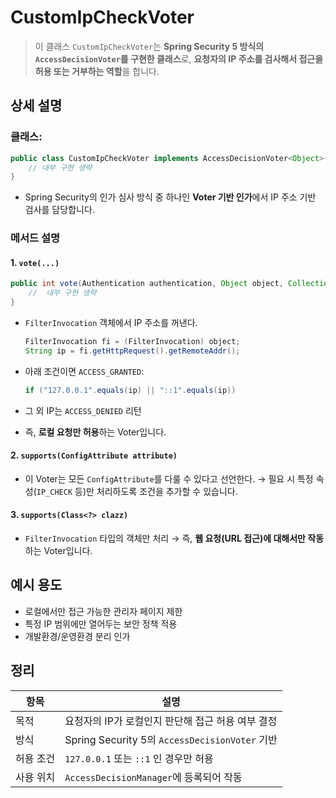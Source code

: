 # CustomIpCheckVoter

> 이 클래스 `CustomIpCheckVoter`는 **Spring Security 5 방식의 `AccessDecisionVoter`를 구현한 클래스**로, **요청자의 IP 주소를 검사해서 접근을 허용 또는
거부하는 역할**을 합니다.

## 상세 설명

### 클래스:

```java
public class CustomIpCheckVoter implements AccessDecisionVoter<Object>{
    // 내부 구현 생략
}
```

* Spring Security의 인가 심사 방식 중 하나인 **Voter 기반 인가**에서 IP 주소 기반 검사를 담당합니다.

### 메서드 설명

#### 1. `vote(...)`

```java
public int vote(Authentication authentication, Object object, Collection<ConfigAttribute> attributes){
    //  내부 구현 생략
}
```

* `FilterInvocation` 객체에서 IP 주소를 꺼낸다.

  ```java
  FilterInvocation fi = (FilterInvocation) object;
  String ip = fi.getHttpRequest().getRemoteAddr();
  ```

* 아래 조건이면 `ACCESS_GRANTED`:

  ```java
  if ("127.0.0.1".equals(ip) || "::1".equals(ip))
  ```

* 그 외 IP는 `ACCESS_DENIED` 리턴

* 즉, **로컬 요청만 허용**하는 Voter입니다.

#### 2. `supports(ConfigAttribute attribute)`

* 이 Voter는 모든 `ConfigAttribute`를 다룰 수 있다고 선언한다. → 필요 시 특정 속성(`IP_CHECK` 등)만 처리하도록 조건을 추가할 수 있습니다.

#### 3. `supports(Class<?> clazz)`

* `FilterInvocation` 타입의 객체만 처리 → 즉, **웹 요청(URL 접근)에 대해서만 작동**하는 Voter입니다.

## 예시 용도

* 로컬에서만 접근 가능한 관리자 페이지 제한
* 특정 IP 범위에만 열어두는 보안 정책 적용
* 개발환경/운영환경 분리 인가

## 정리

| 항목    | 설명                                          |
|-------|---------------------------------------------|
| 목적    | 요청자의 IP가 로컬인지 판단해 접근 허용 여부 결정               |
| 방식    | Spring Security 5의 `AccessDecisionVoter` 기반 |
| 허용 조건 | `127.0.0.1` 또는 `::1` 인 경우만 허용               |
| 사용 위치 | `AccessDecisionManager`에 등록되어 작동            |

